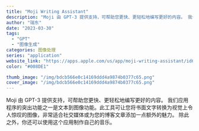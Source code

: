 ```yaml
---
title: "Moji Writing Assistant"
description: "Moji 由 GPT-3 提供支持，可帮助您更快、更轻松地编写更好的内容。 我们应用程序的突出功能之一是文本到图像功能。"
author: "瑞东"
date: "2023-03-30"
tags:
  - "GPT"
  - "图像生成"
categories: 图像处理
series: "application"
website_link: "https://apps.apple.com/us/app/moji-writing-assistant/id6443924609"
color: "#008DE1"

thumb_image: "/img/bdcb566e0c14169ddd4a9874b0377c65.png"
cover_image: "/img/bdcb566e0c14169ddd4a9874b0377c65.png"
---
```


Moji 由 GPT-3 提供支持，可帮助您更快、更轻松地编写更好的内容。 我们应用程序的突出功能之一是文本到图像功能。此工具可让您将书面文字转换为视觉上令人惊叹的图像，非常适合社交媒体或为您的博客文章添加一点额外的魅力。 除此之外，你还可以使用这个应用制作自己的音乐。 